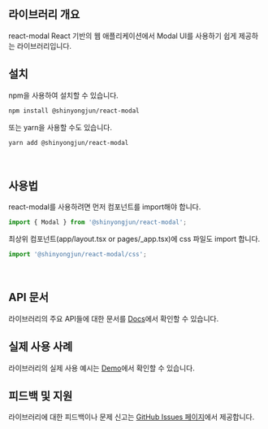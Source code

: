 ## 라이브러리 개요

react-modal React 기반의 웹 애플리케이션에서 Modal UI를 사용하기 쉽게 제공하는 라이브러리입니다.
  ​

## 설치

npm을 사용하여 설치할 수 있습니다.

```bash
npm install @shinyongjun/react-modal
```

또는 yarn을 사용할 수도 있습니다.

```bash
yarn add @shinyongjun/react-modal
```

​

## 사용법

react-modal를 사용하려면 먼저 컴포넌트를 import해야 합니다.

```javascript
import { Modal } from '@shinyongjun/react-modal';
```

최상위 컴포넌트(app/layout.tsx or pages/\_app.tsx)에 css 파일도 import 합니다.

```javascript
import '@shinyongjun/react-modal/css';
```

​

## API 문서

라이브러리의 주요 API들에 대한 문서를 [Docs](https://shinyongjun.gitbook.io/react-modal/)에서 확인할 수 있습니다.

## 실제 사용 사례

라이브러리의 실제 사용 예시는 [Demo](https://shinyongjun.com/library/react-modal)에서 확인할 수 있습니다.
​

## 피드백 및 지원

라이브러리에 대한 피드백이나 문제 신고는 [GitHub Issues 페이지](https://github.com/flamecommit/react-modal/issues)에서 제공합니다.
